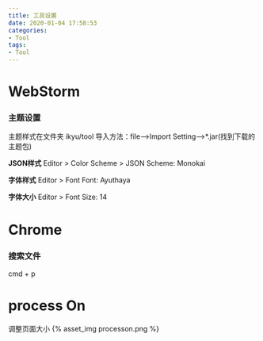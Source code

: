 ```yaml
---
title: 工具设置
date: 2020-01-04 17:58:53
categories:
- Tool
tags:
- Tool
---
```

# WebStorm
### 主题设置
主题样式在文件夹 ikyu/tool
导入方法：file–>Import Setting–>*.jar(找到下载的主题包)

**JSON样式**
Editor > Color Scheme > JSON
Scheme: Monokai

**字体样式**
Editor > Font
Font: Ayuthaya

**字体大小**
Editor > Font
Size: 14

# Chrome
### 搜索文件
cmd + p

# process On
调整页面大小
{% asset_img processon.png %}

